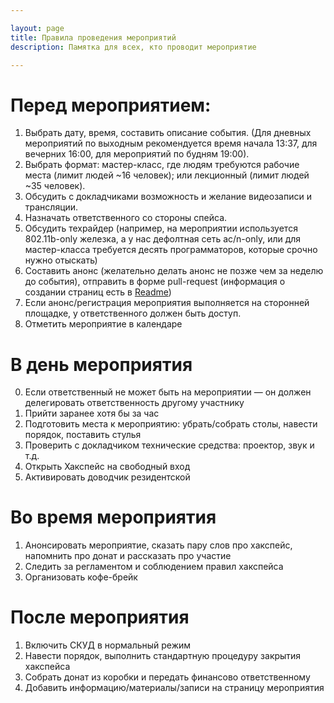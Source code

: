 ```yaml
---

layout: page
title: Правила проведения мероприятий
description: Памятка для всех, кто проводит мероприятие

---
```


# Перед мероприятием:

1. Выбрать дату, время, составить описание события. (Для дневных мероприятий по выходным рекомендуется время начала 13:37, для вечерних 16:00, для мероприятий по будням 19:00).
2. Выбрать формат: мастер-класс, где людям требуются рабочие места (лимит людей ~16 человек); или лекционный (лимит людей ~35 человек).
3. Обсудить с докладчиками возможность и желание видеозаписи и трансляции.
4. Назначать ответственного со стороны спейса.
5. Обсудить техрайдер (например, на мероприятии используется 802.11b-only железка, а у нас дефолтная сеть ac/n-only, или для мастер-класса требуется десять программаторов, которые срочно нужно отыскать)
6. Составить анонс (желательно делать анонс не позже чем за неделю до события), отправить в форме pull-request (информация о создании страниц есть в [Readme](https://github.com/b4ck5p4c3/0x08.in))
7. Если анонс/регистрация мероприятия выполняется на сторонней площадке, у ответственного должен быть доступ.
8. Отметить мероприятие в календаре

# В день мероприятия
0. Если ответственный не может быть на мероприятии — он должен делегировать ответственность другому участнику
1. Прийти заранее хотя бы за час
2. Подготовить места к мероприятию: убрать/собрать столы, навести порядок, поставить стулья
3. Проверить с докладчиком технические средства: проектор, звук и т.д.
4. Открыть Хакспейс на свободный вход
5. Активировать доводчик резидентской

# Во время мероприятия

1. Анонсировать мероприятие, сказать пару слов про хакспейс, напомнить про донат и рассказать про участие
2. Следить за регламентом и соблюдением правил хакспейса
3. Организовать кофе-брейк

# После мероприятия

1. Включить СКУД в нормальный режим
2. Навести порядок, выполнить стандартную процедуру закрытия хакспейса
3. Собрать донат из коробки и передать финансово ответственному
4. Добавить информацию/материалы/записи на страницу мероприятия
